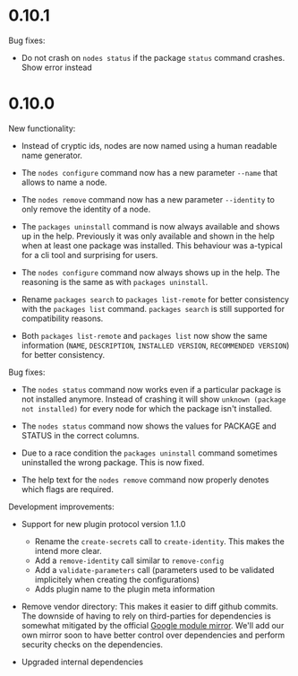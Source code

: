 # 0.10.1

Bug fixes:

* Do not crash on `nodes status` if the package `status` command crashes. Show error instead

# 0.10.0

New functionality:

* Instead of cryptic ids, nodes are now named using a human readable name generator.

* The `nodes configure` command now has a new parameter `--name` that allows to name a node.

* The `nodes remove` command now has a new parameter `--identity` to only remove the identity of a node.

* The `packages uninstall` command is now always available and shows up in the help. Previously it was only available and shown in the help when at least one package was installed. This behaviour was a-typical for a cli tool and surprising for users.

* The `nodes configure` command now always shows up in the help. The reasoning is the same as with `packages uninstall`.

* Rename `packages search` to `packages list-remote` for better consistency with the `packages list` command. `packages search` is still supported for compatibility reasons.

* Both `packages list-remote` and `packages list` now show the same information (`NAME`, `DESCRIPTION`, `INSTALLED VERSION`, `RECOMMENDED VERSION`) for better consistency.

Bug fixes:

* The `nodes status` command now works even if a particular package is not installed anymore. Instead of crashing it will show `unknown (package not installed)` for every node for which the package isn't installed.

* The `nodes status` command now shows the values for PACKAGE and STATUS in the correct columns.

* Due to a race condition the `packages uninstall` command sometimes uninstalled the wrong package. This is now fixed.

* The help text for the `nodes remove` command now properly denotes which flags are required.

Development improvements:

* Support for new plugin protocol version 1.1.0
	* Rename the `create-secrets` call to `create-identity`. This makes the intend more clear.
	* Add a `remove-identity` call similar to `remove-config`
	* Add a `validate-parameters` call (parameters used to be validated implicitely when creating the configurations)
	* Adds plugin name to the plugin meta information

* Remove vendor directory: This makes it easier to diff github commits. The downside of having to rely on third-parties for dependencies is somewhat mitigated by the official [Google module mirror](https://proxy.golang.org/). We'll add our own mirror soon to have better control over dependencies and perform security checks on the dependencies.

* Upgraded internal dependencies

